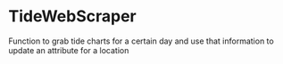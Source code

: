 # TideWebScraper
Function to grab tide charts for a certain day and use that information to update an attribute for a location

